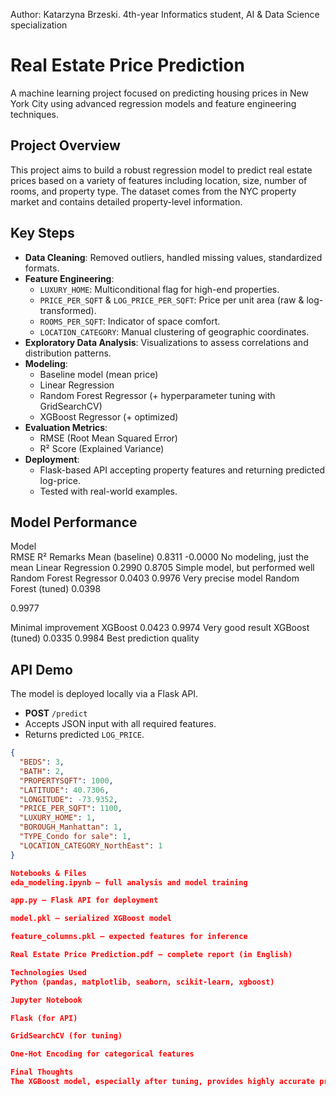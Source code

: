 Author: Katarzyna Brzeski.
4th-year Informatics student, AI & Data Science specialization

# Real Estate Price Prediction

A machine learning project focused on predicting housing prices in New York City using advanced regression models and feature engineering techniques.

## Project Overview

This project aims to build a robust regression model to predict real estate prices based on a variety of features including location, size, number of rooms, and property type. The dataset comes from the NYC property market and contains detailed property-level information.

##  Key Steps

- **Data Cleaning**: Removed outliers, handled missing values, standardized formats.
- **Feature Engineering**:
  - `LUXURY_HOME`: Multiconditional flag for high-end properties.
  - `PRICE_PER_SQFT` & `LOG_PRICE_PER_SQFT`: Price per unit area (raw & log-transformed).
  - `ROOMS_PER_SQFT`: Indicator of space comfort.
  - `LOCATION_CATEGORY`: Manual clustering of geographic coordinates.
- **Exploratory Data Analysis**: Visualizations to assess correlations and distribution patterns.
- **Modeling**:
  - Baseline model (mean price)
  - Linear Regression
  - Random Forest Regressor (+ hyperparameter tuning with GridSearchCV)
  - XGBoost Regressor (+ optimized)
- **Evaluation Metrics**:
  - RMSE (Root Mean Squared Error)
  - R² Score (Explained Variance)
- **Deployment**:
  - Flask-based API accepting property features and returning predicted log-price.
  - Tested with real-world examples.

## Model Performance


Model  
RMSE
R²
Remarks
Mean (baseline)
0.8311
-0.0000
No modeling, just the mean 
Linear Regression
0.2990
0.8705
Simple model, but performed well
Random Forest Regressor
0.0403
0.9976
Very precise model
Random Forest (tuned) 
0.0398 


0.9977


Minimal improvement
XGBoost
0.0423
0.9974
Very good result 
XGBoost (tuned)
0.0335
0.9984
Best prediction quality



## API Demo

The model is deployed locally via a Flask API.

- **POST** `/predict`
- Accepts JSON input with all required features.
- Returns predicted `LOG_PRICE`.

```json
{
  "BEDS": 3,
  "BATH": 2,
  "PROPERTYSQFT": 1000,
  "LATITUDE": 40.7306,
  "LONGITUDE": -73.9352,
  "PRICE_PER_SQFT": 1100,
  "LUXURY_HOME": 1,
  "BOROUGH_Manhattan": 1,
  "TYPE_Condo for sale": 1,
  "LOCATION_CATEGORY_NorthEast": 1
}

Notebooks & Files
eda_modeling.ipynb — full analysis and model training

app.py — Flask API for deployment

model.pkl — serialized XGBoost model

feature_columns.pkl — expected features for inference

Real Estate Price Prediction.pdf — complete report (in English)

Technologies Used
Python (pandas, matplotlib, seaborn, scikit-learn, xgboost)

Jupyter Notebook

Flask (for API)

GridSearchCV (for tuning)

One-Hot Encoding for categorical features

Final Thoughts
The XGBoost model, especially after tuning, provides highly accurate predictions and captures the complexity of the NYC housing market. The inclusion of domain-informed features like LUXURY_HOME significantly boosted model performance. The deployed API makes it easy to integrate this solution into real-world applications.
